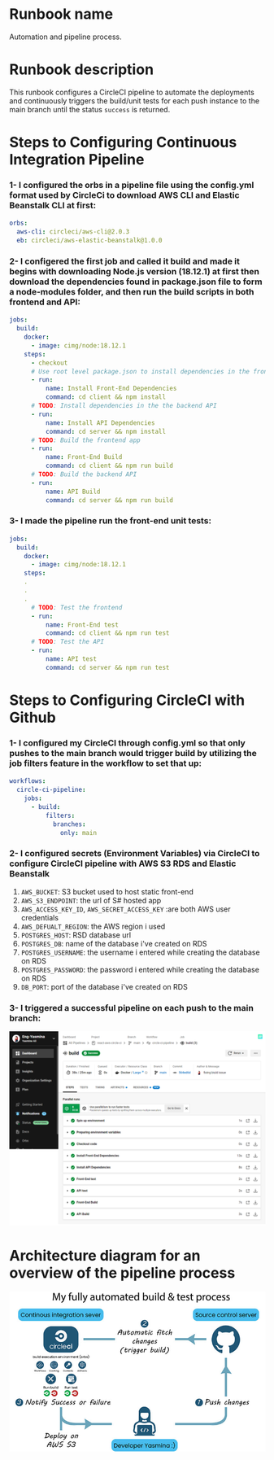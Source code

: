 # Runbook name
Automation and pipeline process.

# Runbook description
This runbook configures a CircleCI pipeline to automate the deployments and continuously triggers the build/unit tests for each push instance to the main branch until the status ```success``` is returned.                          

# Steps to Configuring Continuous Integration Pipeline
### 1- I configured the orbs in a pipeline file using the config.yml format used by CircleCi to download AWS CLI and Elastic Beanstalk CLI at first:
```yml
orbs:
  aws-cli: circleci/aws-cli@2.0.3
  eb: circleci/aws-elastic-beanstalk@1.0.0
```
### 2- I configered the first job and called it build and made it begins with downloading Node.js version (18.12.1) at first then download the dependencies found in package.json file to form a node-modules folder, and then run the build scripts in both frontend and API:
```yml
jobs:
  build:
    docker:
      - image: cimg/node:18.12.1
    steps:     
      - checkout
      # Use root level package.json to install dependencies in the frontend app
      - run:
          name: Install Front-End Dependencies
          command: cd client && npm install
      # TODO: Install dependencies in the the backend API          
      - run:
          name: Install API Dependencies
          command: cd server && npm install
      # TODO: Build the frontend app
      - run:
          name: Front-End Build
          command: cd client && npm run build
      # TODO: Build the backend API      
      - run:
          name: API Build
          command: cd server && npm run build
```
### 3- I made the pipeline run the front-end unit tests:
```yml
jobs:
  build:
    docker:
      - image: cimg/node:18.12.1
    steps: 
    .
    .
    .
      # TODO: Test the frontend
      - run:
          name: Front-End test
          command: cd client && npm run test
      # TODO: Test the API
      - run:
          name: API test
          command: cd server && npm run test
```
# Steps to Configuring CircleCI with Github
### 1- I configured my CircleCI through config.yml so that only pushes to the main branch would trigger build by utilizing the job filters feature in the workflow to set that up:
```yml
workflows:
  circle-ci-pipeline:
    jobs:
      - build:
          filters:
            branches:
              only: main
```
### 2- I configured secrets (Environment Variables) via CircleCI to configure CircleCI pipeline with AWS S3 RDS and Elastic Beanstalk
1. ```AWS_BUCKET```: S3 bucket used to host static front-end
2. ```AWS_S3_ENDPOINT```: the url of S# hosted app
3. ```AWS_ACCESS_KEY_ID```, ```AWS_SECRET_ACCESS_KEY``` :are both AWS user credentials
4. ```AWS_DEFUALT_REGION```: the AWS region i used
5. ```POSTGRES_HOST```: RSD database url
6. ```POSTGRES_DB```: name of the database i've created on RDS
7. ```POSTGRES_USERNAME```: the username i entered while creating the database on RDS
8. ```POSTGRES_PASSWORD```: the password i entered while creating the database on RDS
9. ```DB_PORT```: port of the database i've created on RDS


### 3- I triggered a successful pipeline on each push to the main branch:
![circleci.jpg](../screenshots/CircleCi/screencapture-circleci-pipelines-github-Eng-Yasmina-react-aws-circle-ci-jobs-3-steps.png)


# Architecture diagram for an overview of the pipeline process
![circle-ci-diagram.png](../screenshots/CircleCi/CircleCi-diagram.jpg)